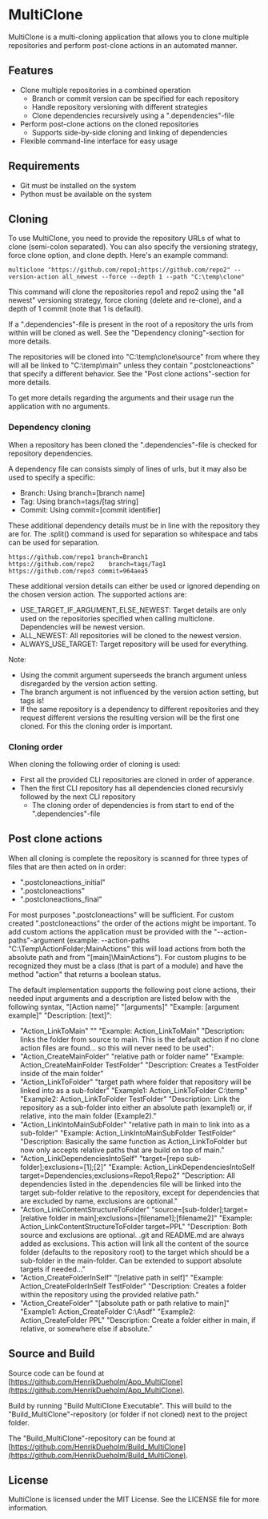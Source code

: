 # MultiClone


MultiClone is a multi-cloning application that allows you to clone multiple repositories and perform post-clone actions in an automated manner.


## Features


- Clone multiple repositories in a combined operation
  - Branch or commit version can be specified for each repository
  - Handle repository versioning with different strategies
  - Clone dependencies recursively using a ".dependencies"-file
- Perform post-clone actions on the cloned repositories
  - Supports side-by-side cloning and linking of dependencies
- Flexible command-line interface for easy usage


## Requirements


- Git must be installed on the system
- Python must be available on the system


## Cloning


To use MultiClone, you need to provide the repository URLs of what to clone (semi-colon separated). You can also specify the versioning strategy, force clone option, and clone depth. Here's an example command:

```cmd:
multiclone "https://github.com/repo1;https://github.com/repo2" --version-action all_newest --force --depth 1 --path "C:\temp\clone"
```


This command will clone the repositories repo1 and repo2 using the "all newest" versioning strategy, force cloning (delete and re-clone), and a depth of 1 commit (note that 1 is default). 

If a ".dependencies"-file is present in the root of a repository the urls from within will be cloned as well. See the "Dependency cloning"-section for more details. 

The repositories will be cloned into "C:\temp\clone\source" from where they will all be linked to "C:\temp\main" unless they contain ".postcloneactions" that specify a different behavior. See the "Post clone actions"-section for more details.

To get more details regarding the arguments and their usage run the application with no arguments.


### Dependency cloning


When a repository has been cloned the ".dependencies"-file is checked for repository dependencies.

A dependency file can consists simply of lines of urls, but it may also be used to specify a specific:

- Branch: Using branch=[branch name]
- Tag: Using branch=tags/[tag string]
- Commit: Using commit=[commit identifier]


These additional dependency details must be in line with the repository they are for. The .split() command is used for separation so whitespace and tabs can be used for separation.

```Example:
https://github.com/repo1 branch=Branch1
https://github.com/repo2	branch=tags/Tag1
https://github.com/repo3 commit=964aea5
```


These additional version details can either be used or ignored depending on the chosen version action. The supported actions are:

- USE_TARGET_IF_ARGUMENT_ELSE_NEWEST: Target details are only used on the repositories specified when calling multiclone. Dependencies will be newest version.
- ALL_NEWEST: All repositories will be cloned to the newest version.
- ALWAYS_USE_TARGET: Target repository will be used for everything.


Note:

- Using the commit argument superseeds the branch argument unless disregarded by the version action setting.
- The branch argument is not influenced by the version action setting, but tags is!
- If the same repository is a dependency to different repositories and they request different versions the resulting version will be the first one cloned. For this the cloning order is important.


### Cloning order


When cloning the following order of cloning is used:

- First all the provided CLI repositories are cloned in order of apperance.
- Then the first CLI repository has all dependencies cloned recursivly followed by the next CLI repository
  - The cloning order of dependencies is from start to end of the ".dependencies"-file


## Post clone actions


When all cloning is complete the repository is scanned for three types of files that are then acted on in order:

- ".postcloneactions_initial"
- ".postcloneactions"
- ".postcloneactions_final"

For most purposes ".postcloneactions" will be sufficient. For custom created ".postcloneactions" the order of the actions might be important. To add custom actions the application must be provided with the "--action-paths"-argument (example: --action-paths "C:\Temp\ActionFolder;MainActions" this will load actions from both the absolute path and from "[main]\MainActions"). For custom plugins to be recognized they must be a class (that is part of a module) and have the method "action" that returns a boolean status.


The default implementation supports the following post clone actions, their needed input arguments and a description are listed below with the following syntax, "[Action name]" "[arguments]" "Example: [argument example]" "Description: [text]":

- "Action_LinkToMain" "" "Example: Action_LinkToMain" "Description: links the folder from source to main. This is the default action if no clone action files are found... so this will never need to be used":
- "Action_CreateMainFolder" "relative path or folder name" "Example: Action_CreateMainFolder TestFolder" "Description: Creates a TestFolder inside of the main folder"
- "Action_LinkToFolder" "target path where folder that repository will be linked into as a sub-folder" "Example1: Action_LinkToFolder C:\temp" "Example2: Action_LinkToFolder TestFolder" "Description: Link the repository as a sub-folder into either an absolute path (example1) or, if relative, into the main folder (Example2)."
- "Action_LinkIntoMainSubFolder" "relative path in main to link into as a sub-folder" "Example: Action_LinkIntoMainSubFolder TestFolder" "Description: Basically the same function as Action_LinkToFolder but now only accepts relative paths that are build on top of main."
- "Action_LinkDependenciesIntoSelf" "target=[repo sub-folder];exclusions=[1];[2]" "Example: Action_LinkDependenciesIntoSelf target=Dependencies;exclusions=Repo1;Repo2" "Description: All dependencies listed in the .dependencies file will be linked into the target sub-folder relative to the repository, except for dependencies that are excluded by name, exclusions are optional."
- "Action_LinkContentStructureToFolder" "source=[sub-folder];target=[relative folder in main];exclusions=[filename1];[filename2]" "Example: Action_LinkContentStructureToFolder target=PPL" "Description: Both source and exclusions are optional. .git and README.md are always added as exclusions. This action will link all the content of the source folder (defaults to the repository root) to the target which should be a sub-folder in the main-folder. Can be extended to support absolute targets if needed..."
- "Action_CreateFolderInSelf" "[relative path in self]" "Example: Action_CreateFolderInSelf TestFolder" "Description: Creates a folder within the repository using the provided relative path."
- "Action_CreateFolder" "[absolute path or path relative to main]" "Example1: Action_CreateFolder C:\Asdf" "Example2: Action_CreateFolder PPL" "Description: Create a folder either in main, if relative, or somewhere else if absolute."


## Source and Build


Source code can be found at [https://github.com/HenrikDueholm/App_MultiClone](https://github.com/HenrikDueholm/App_MultiClone).

Build by running "Build MultiClone Executable". This will build to the "Build_MultiClone"-repository (or folder if not cloned) next to the project folder.

The "Build_MultiClone"-repository can be found at [https://github.com/HenrikDueholm/Build_MultiClone](https://github.com/HenrikDueholm/Build_MultiClone).


## License


MultiClone is licensed under the MIT License. See the LICENSE file for more information.